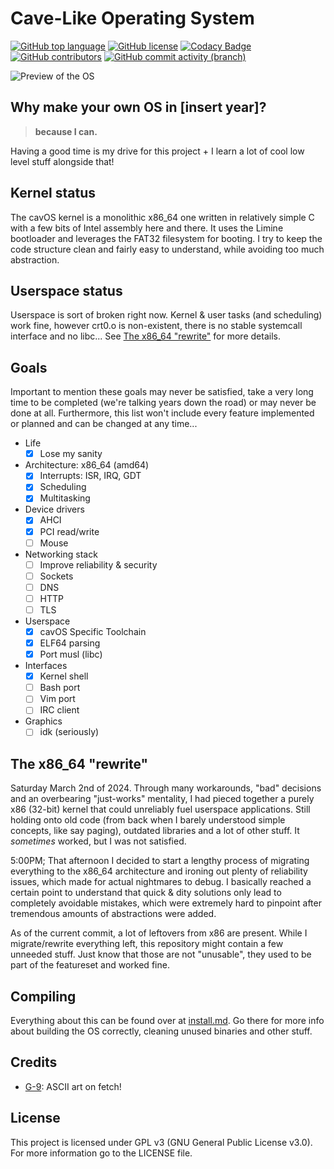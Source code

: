 # Cave-Like Operating System

[![GitHub top language](https://img.shields.io/github/languages/top/malwarepad/cavOS?logo=c&label=)](https://github.com/malwarepad/cavOS/blob/master/src/kernel/Makefile)
[![GitHub license](https://img.shields.io/github/license/malwarepad/cavOS)](https://github.com/malwarepad/cavOS/blob/master/LICENSE)
[![Codacy Badge](https://app.codacy.com/project/badge/Grade/e78ad48f394f46d1bb98f1942c7e1f21)]()
[![GitHub contributors](https://img.shields.io/github/contributors/malwarepad/cavOS)](https://github.com/malwarepad/cavOS/graphs/contributors)
[![GitHub commit activity (branch)](https://img.shields.io/github/commit-activity/m/malwarepad/cavOS)](https://github.com/malwarepad/cavOS/commits)

![Preview of the OS](https://raw.malwarepad.com/cavos/images/preview.png)

## Why make your own OS in [insert year]?
> **because I can.**

Having a good time is my drive for this project + I learn a lot of cool low level stuff alongside that! 

## Kernel status
The cavOS kernel is a monolithic x86_64 one written in relatively simple C with a few bits of Intel assembly here and there. It uses the Limine bootloader and leverages the FAT32 filesystem for booting. I try to keep the code structure clean and fairly easy to understand, while avoiding too much abstraction.

## Userspace status
Userspace is sort of broken right now. Kernel & user tasks (and scheduling) work fine, however crt0.o is non-existent, there is no stable systemcall interface and no libc... See [The x86_64 \"rewrite\"](#the-x86_64-rewrite) for more details.

## Goals

Important to mention these goals may never be satisfied, take a very long time to be completed (we're talking years down the road) or may never be done at all. Furthermore, this list won't include every feature implemented or planned and can be changed at any time...

- Life
  - [x] Lose my sanity
- Architecture: x86_64 (amd64)
  - [x] Interrupts: ISR, IRQ, GDT
  - [x] Scheduling
  - [x] Multitasking
- Device drivers
  - [x] AHCI
  - [x] PCI read/write
  - [ ] Mouse
- Networking stack
  - [ ] Improve reliability & security
  - [ ] Sockets
  - [ ] DNS
  - [ ] HTTP
  - [ ] TLS
- Userspace 
  - [x] cavOS Specific Toolchain
  - [x] ELF64 parsing
  - [x] Port musl (libc)
- Interfaces
  - [x] Kernel shell
  - [ ] Bash port
  - [ ] Vim port
  - [ ] IRC client
- Graphics
  - [ ] idk (seriously)

## The x86_64 "rewrite"
Saturday March 2nd of 2024. Through many workarounds, "bad" decisions and an overbearing "just-works" mentality, I had pieced together a purely x86 (32-bit) kernel that could unreliably fuel userspace applications. Still holding onto old code (from back when I barely understood simple concepts, like say paging), outdated libraries and a lot of other stuff. It *sometimes* worked, but I was not satisfied.

5:00PM; That afternoon I decided to start a lengthy process of migrating everything to the x86_64 architecture and ironing out plenty of reliability issues, which made for actual nightmares to debug. I basically reached a certain point to understand that quick & dity solutions only lead to completely avoidable mistakes, which were extremely hard to pinpoint after tremendous amounts of abstractions were added.

As of the current commit, a lot of leftovers from x86 are present. While I migrate/rewrite everything left, this repository might contain a few unneeded stuff. Just know that those are not "unusable", they used to be part of the featureset and worked fine.

## Compiling
Everything about this can be found over at [install.md](docs/install.md). Go there for more info about building the OS correctly, cleaning unused binaries and other stuff. 

## Credits
- [G-9](https://nr9.online/): ASCII art on fetch!

## License
This project is licensed under GPL v3 (GNU General Public License v3.0). For more information go to the LICENSE file.
